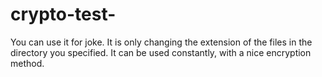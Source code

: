 # crypto-test-
You can use it for joke.
It is only changing the extension of the files in the directory you specified.
It can be used constantly, with a nice encryption method.
